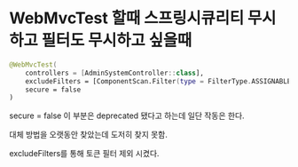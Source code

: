 # WebMvcTest 할때 스프링시큐리티 무시하고 필터도 무시하고 싶을때



```kotlin
@WebMvcTest(
    controllers = [AdminSystemController::class],
    excludeFilters = [ComponentScan.Filter(type = FilterType.ASSIGNABLE_TYPE, classes = [JwtFilter::class])],
    secure = false
)
```



secure = false 이 부분은 deprecated 됐다고 하는데 일단 작동은 한다. 

대체 방법을 오랫동안 찾았는데 도저히 찾지 못함. 

excludeFilters를 통해 토큰 필터 제외 시켰다. 

